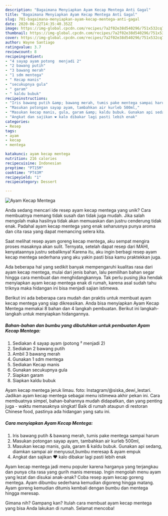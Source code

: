 ```yaml
---
description: "Bagaimana Menyiapkan Ayam Kecap Mentega Anti Gagal"
title: "Bagaimana Menyiapkan Ayam Kecap Mentega Anti Gagal"
slug: 701-bagaimana-menyiapkan-ayam-kecap-mentega-anti-gagal
date: 2020-06-22T14:35:40.352Z
image: https://img-global.cpcdn.com/recipes/7a2f02e38d540296/751x532cq70/ayam-kecap-mentega-foto-resep-utama.jpg
thumbnail: https://img-global.cpcdn.com/recipes/7a2f02e38d540296/751x532cq70/ayam-kecap-mentega-foto-resep-utama.jpg
cover: https://img-global.cpcdn.com/recipes/7a2f02e38d540296/751x532cq70/ayam-kecap-mentega-foto-resep-utama.jpg
author: Wayne Santiago
ratingvalue: 3.7
reviewcount: 8
recipeingredient:
- "4 sayap ayam potong  menjadi 2"
- "2 bawang putih"
- "3 bawang merah"
- "1 sdm mentega"
- " Kecap manis"
- "secukupnya gula"
- " garam"
- " kaldu bubuk"
recipeinstructions:
- "Iris bawang putih &amp; bawang merah, tumis pake mentega sampai harum"
- "Masukan potongan sayap ayam, tambahkan air kurleb 500ml,"
- "Masukan kecap manis, gula, garam &amp; kaldu bubuk. Gunakan api sedang, diamkan sampai air menyusut,bumbu meresap &amp; ayam empuk"
- "Angkat dan sajikan ❤ kalo dibakar lagi pasti lebih enak"
categories:
- Resep
tags:
- ayam
- kecap
- mentega

katakunci: ayam kecap mentega 
nutrition: 216 calories
recipecuisine: Indonesian
preptime: "PT15M"
cooktime: "PT43M"
recipeyield: "1"
recipecategory: Dessert

---
```



![Ayam Kecap Mentega](https://img-global.cpcdn.com/recipes/7a2f02e38d540296/751x532cq70/ayam-kecap-mentega-foto-resep-utama.jpg)

Anda sedang mencari ide resep ayam kecap mentega yang unik? Cara membuatnya memang tidak susah dan tidak juga mudah. Jika salah mengolah maka hasilnya tidak akan memuaskan dan justru cenderung tidak enak. Padahal ayam kecap mentega yang enak seharusnya punya aroma dan cita rasa yang dapat memancing selera kita.

Saat melihat resep ayam goreng kecap mentega, aku sempat mengira proses masaknya akan sulit. Ternyata, setelah dapat resep dari MAHI, kenyataannya justru sebaliknya! Karena itu, aku ingin berbagi resep ayam kecap mentega sederhana yang aku yakin pasti bisa kamu praktekkan juga.

Ada beberapa hal yang sedikit banyak mempengaruhi kualitas rasa dari ayam kecap mentega, mulai dari jenis bahan, lalu pemilihan bahan segar hingga cara membuat dan menghidangkannya. Tak perlu pusing jika hendak menyiapkan ayam kecap mentega enak di rumah, karena asal sudah tahu triknya maka hidangan ini bisa menjadi sajian istimewa.


Berikut ini ada beberapa cara mudah dan praktis untuk membuat ayam kecap mentega yang siap dikreasikan. Anda bisa menyiapkan Ayam Kecap Mentega memakai 8 bahan dan 4 langkah pembuatan. Berikut ini langkah-langkah untuk menyiapkan hidangannya.

<!--inarticleads1-->

##### Bahan-bahan dan bumbu yang dibutuhkan untuk pembuatan Ayam Kecap Mentega:

1. Sediakan 4 sayap ayam (potong ² menjadi 2)
1. Sediakan 2 bawang putih
1. Ambil 3 bawang merah
1. Gunakan 1 sdm mentega
1. Sediakan  Kecap manis
1. Gunakan secukupnya gula
1. Siapkan  garam
1. Siapkan  kaldu bubuk


Ayam kecap mentega jeruk limau. foto: Instagram/@siska_dewi_lestari. Jadikan ayam kecap mentega sebagai menu istimewa akhir pekan ini. Cara membuatnya simpel, bahan-bahannya mudah didapatkan, dan yang penting juga - waktu memasaknya singkat! Baik di rumah ataupun di restoran Chinese food, pastinya ada hidangan yang satu ini. 

<!--inarticleads2-->

##### Cara menyiapkan Ayam Kecap Mentega:

1. Iris bawang putih &amp; bawang merah, tumis pake mentega sampai harum
1. Masukan potongan sayap ayam, tambahkan air kurleb 500ml,
1. Masukan kecap manis, gula, garam &amp; kaldu bubuk. Gunakan api sedang, diamkan sampai air menyusut,bumbu meresap &amp; ayam empuk
1. Angkat dan sajikan ❤ kalo dibakar lagi pasti lebih enak


Ayam kecap mentega jadi menu populer karena harganya yang terjangkau dan punya cita rasa yang gurih manis meresap. Ingin mengolah menu ayam yang lezat dan disukai anak-anak? Coba resep ayam kecap goreng mentega. Ayam dibumbu sederhana kemudian digoreng hingga matang. Ayam goreng kemudian ditumis kembali dengan bumbu dan mentega hingga meresap. 

Gimana nih? Gampang kan? Itulah cara membuat ayam kecap mentega yang bisa Anda lakukan di rumah. Selamat mencoba!
